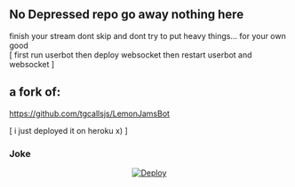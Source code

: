 ## No Depressed repo go away nothing here
finish your stream dont skip and dont try to put heavy things... for your own good
<br>
[ first run userbot then deploy websocket then restart userbot and websocket ]

## a fork of:
https://github.com/tgcallsjs/LemonJamsBot

[ i just deployed it on heroku x) ]

### Joke
<p align="center">
   <a href="https://heroku.com/deploy?template=https://github.com/midnightmadwalk/LemonWebsocket/min">
  <img src="https://www.herokucdn.com/deploy/button.svg" alt="Deploy">
</a>

</p>
